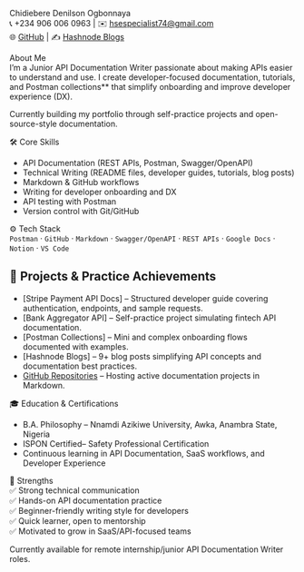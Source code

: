  Chidiebere Denilson Ogbonnaya  
📞 +234 906 006 0963 | ✉️ hsespecialist74@gmail.com  
🌐 [GitHub](https://github.com/Denilson37-tech) | ✍️ [Hashnode Blogs](https://hashnode.com/@mrdenilson)

 About Me  
I’m a Junior API Documentation Writer passionate about making APIs easier to understand and use. I create developer-focused documentation, tutorials, and Postman collections** that simplify onboarding and improve developer experience (DX).  

Currently building my portfolio through self-practice projects and open-source-style documentation.

 🛠 Core Skills  
- API Documentation (REST APIs, Postman, Swagger/OpenAPI)  
- Technical Writing (README files, developer guides, tutorials, blog posts)  
- Markdown & GitHub workflows  
- Writing for developer onboarding and DX  
- API testing with Postman  
- Version control with Git/GitHub  

 ⚙️ Tech Stack  
`Postman` · `GitHub` · `Markdown` · `Swagger/OpenAPI` · `REST APIs` · `Google Docs` · `Notion` · `VS Code`

## 🚀 Projects & Practice Achievements  
- [Stripe Payment API Docs] – Structured developer guide covering authentication, endpoints, and sample requests.  
- [Bank Aggregator API] – Self-practice project simulating fintech API documentation.  
- [Postman Collections] – Mini and complex onboarding flows documented with examples.  
- [Hashnode Blogs] – 9+ blog posts simplifying API concepts and documentation best practices.  
- [GitHub Repositories](https://github.com/Denilson37-tech) – Hosting active documentation projects in Markdown.  

🎓 Education & Certifications  
- B.A. Philosophy – Nnamdi Azikiwe University, Awka, Anambra State, Nigeria  
- ISPON Certified– Safety Professional Certification  
- Continuous learning in API Documentation, SaaS workflows, and Developer Experience  

🌟 Strengths  
✅ Strong technical communication  
✅ Hands-on API documentation practice  
✅ Beginner-friendly writing style for developers  
✅ Quick learner, open to mentorship  
✅ Motivated to grow in SaaS/API-focused teams  

Currently available for remote internship/junior API Documentation Writer roles.

